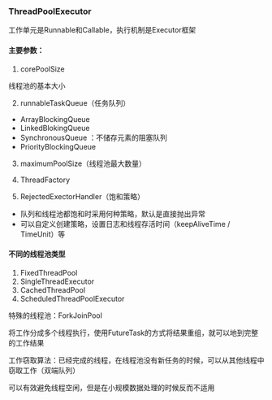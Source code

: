 ### ThreadPoolExecutor 

工作单元是Runnable和Callable，执行机制是Executor框架

#### 主要参数：

1. corePoolSize

线程池的基本大小

2. runnableTaskQueue（任务队列）

- ArrayBlockingQueue
- LinkedBlokingQueue
- SynchronousQueue ：不储存元素的阻塞队列
- PriorityBlockingQueue

3. maximumPoolSize（线程池最大数量）

4. ThreadFactory

5. RejectedExectorHandler（饱和策略）

- 队列和线程池都饱和时采用何种策略，默认是直接抛出异常
- 可以自定义创建策略，设置日志和线程存活时间（keepAliveTime / TimeUnit）等



#### 不同的线程池类型

1. FixedThreadPool
2. SingleThreadExecutor
3. CachedThreadPool
4. ScheduledThreadPoolExecutor

特殊的线程池：ForkJoinPool

将工作分成多个线程执行，使用FutureTask的方式将结果重组，就可以地到完整的工作结果

工作窃取算法：已经完成的线程，在线程池没有新任务的时候，可以从其他线程中窃取工作（双端队列）

可以有效避免线程空闲，但是在小规模数据处理的时候反而不适用

